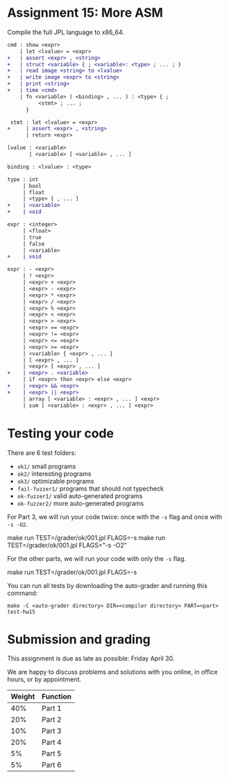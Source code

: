 Assignment 15: More ASM
=======================

Compile the full JPL language to x86_64.
 
```diff
cmd : show <expr>
    | let <lvalue> = <expr>
+   | assert <expr> , <string>
+   | struct <variable> { ; <variable>: <type> ; ... ; }
+   | read image <string> to <lvalue>
+   | write image <expr> to <string>
+   | print <string>
+   | time <cmd>
    | fn <variable> ( <binding> , ... ) : <type> { ;
          <stmt> ; ... ;
      }

 stmt : let <lvalue> = <expr>
+     | assert <expr> , <string>
      | return <expr>

lvalue : <variable>
       | <variable> [ <variable> , ... ]

binding : <lvalue> : <type>

type : int
     | bool
     | float
     | <type> [ , ... ]
+    | <variable>
+    | void

expr : <integer>
     | <float>
     | true
     | false
     | <variable>
+    | void

expr : - <expr>
     | ! <expr>
     | <expr> + <expr>
     | <expr> - <expr>
     | <expr> * <expr>
     | <expr> / <expr>
     | <expr> % <expr>
     | <expr> < <expr>
     | <expr> > <expr>
     | <expr> == <expr>
     | <expr> != <expr>
     | <expr> <= <expr>
     | <expr> >= <expr>
     | <variable> { <expr> , ... }
     | [ <expr> , ... ]
     | <expr> [ <expr> , ... ]
+    | <expr> . <variable>
     | if <expr> then <expr> else <expr>
+    | <expr> && <expr>
+    | <expr> || <expr>
     | array [ <variable> : <expr> , ... ] <expr>
     | sum [ <variable> : <expr> , ... ] <expr>
```


# Testing your code

There are 6 test folders:

- `ok1/` small programs
- `ok2/` interesting programs
- `ok3/` optimizable programs
- `fail-fuzzer1/` programs that should not typecheck
- `ok-fuzzer1/` valid auto-generated programs
- `ok-fuzzer2/` more auto-generated programs

For Part 3, we will run your code twice: once with the `-s` flag and
once with `-s -O2`.

   make run TEST=/grader/ok/001.jpl FLAGS=-s
   make run TEST=/grader/ok/001.jpl FLAGS="-s -O2"


For the other parts, we will run your code with only the `-s` flag.

   make run TEST=/grader/ok/001.jpl FLAGS=-s

You can run all tests by downloading the auto-grader and running this command:

    make -C <auto-grader directory> DIR=<compiler directory> PART=<part> test-hw15


# Submission and grading

This assignment is due as late as possible: Friday April 30.

We are happy to discuss problems and solutions with you online, in office
hours, or by appointment.

| Weight | Function |
|--------|----------|
| 40%    | Part 1   |
| 20%    | Part 2   |
| 10%    | Part 3   |
| 20%    | Part 4   |
|  5%    | Part 5   |
|  5%    | Part 6   |

